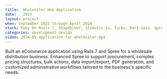 ```yaml
---
title:  Wholesaler Web Application
date:   2023
layout: project
when: September 2023 through April 2024
stack: Ruby On Rails 7, ShapeDiver, Stimulis.js, Turbo, Dart Sass, Spree, PostgreSQL
categories: development design
video: 2024-05-application-for-wholesaler.mp4
---
```


Built an eCommerce application using Rails 7 and Spree for a wholesale distribution business. Enhanced Spree to support procurement, complex pricing structures, bulk actions, data import/export, PDF generation, and customized administrative workflows tailored to the business's specific needs.




